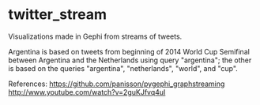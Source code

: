 twitter_stream
==============
Visualizations made in Gephi from streams of tweets. 

Argentina is based on tweets from beginning of 2014 World Cup Semifinal between Argentina and the Netherlands using query "argentina"; the other is based on the queries "argentina", "netherlands", "world", and "cup".

References:
https://github.com/panisson/pygephi_graphstreaming
http://www.youtube.com/watch?v=2guKJfvq4uI

